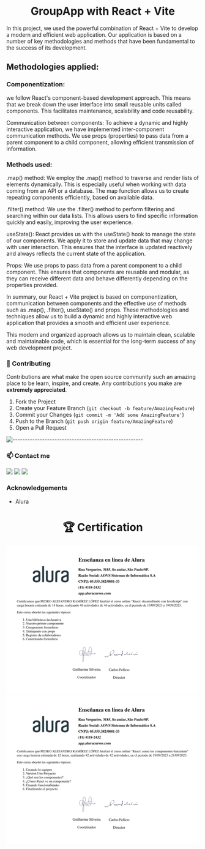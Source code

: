 <h1 align="center">GroupApp with React + Vite</h1>

In this project, we used the powerful combination of React + Vite to develop a modern and efficient web application. Our application is based on a number of key methodologies and methods that have been fundamental to the success of its development.

<h2>Methodologies applied:</h2>

<h3>Componentization:</h3> we follow React's component-based development approach. This means that we break down the user interface into small reusable units called components. This facilitates maintenance, scalability and code reusability.

Communication between components: To achieve a dynamic and highly interactive application, we have implemented inter-component communication methods. We use props (properties) to pass data from a parent component to a child component, allowing efficient transmission of information.

<h3>Methods used:</h3>
.map() method: We employ the .map() method to traverse and render lists of elements dynamically. This is especially useful when working with data coming from an API or a database. The map function allows us to create repeating components efficiently, based on available data.

.filter() method: We use the .filter() method to perform filtering and searching within our data lists. This allows users to find specific information quickly and easily, improving the user experience.

useState(): React provides us with the useState() hook to manage the state of our components. We apply it to store and update data that may change with user interaction. This ensures that the interface is updated reactively and always reflects the current state of the application.

Props: We use props to pass data from a parent component to a child component. This ensures that components are reusable and modular, as they can receive different data and behave differently depending on the properties provided.

In summary, our React + Vite project is based on componentization, communication between components and the effective use of methods such as .map(), .filter(), useState() and props. These methodologies and techniques allow us to build a dynamic and highly interactive web application that provides a smooth and efficient user experience.

This modern and organized approach allows us to maintain clean, scalable and maintainable code, which is essential for the long-term success of any web development project.

### 🤝 Contributing


Contributions are what make the open source community such an amazing place to be learn, inspire, and create. Any contributions you make are **extremely appreciated**.

1. Fork the Project
2. Create your Feature Branch (`git checkout -b feature/AmazingFeature`)
3. Commit your Changes (`git commit -m 'Add some AmazingFeature'`)
4. Push to the Branch (`git push origin feature/AmazingFeature`)
5. Open a Pull Request


![-----------------------------------------------------](https://raw.githubusercontent.com/andreasbm/readme/master/assets/lines/grass.png)
<!-- CONTACT -->
### 📫 Contact   me

<div> 
  <a href="https://instagram.com/alejopuar" target="_blank"><img src="https://img.shields.io/badge/-Instagram-%23E4405F?style=for-the-badge&logo=instagram&logoColor=white" target="_blank"></a>
  <a href = "mailto:alejopua@gmail.com"><img src="https://img.shields.io/badge/-Gmail-%23333?style=for-the-badge&logo=gmail&logoColor=white" target="_blank"></a>
  <a href="https://www.linkedin.com/in/alejopua/" target="_blank"><img src="https://img.shields.io/badge/-LinkedIn-%230077B5?style=for-the-badge&logo=linkedin&logoColor=white" target="_blank"></a> 
</div>

<!-- ACKNOWLEDGEMENTS -->
### Acknowledgements
* Alura


<h1 align="center" >🏆 Certification</h1>
<div align="center">
  <img src="./public/img/CertReact_1.png">
  <img src="./public/img/CertReact_2.png">
</div>
